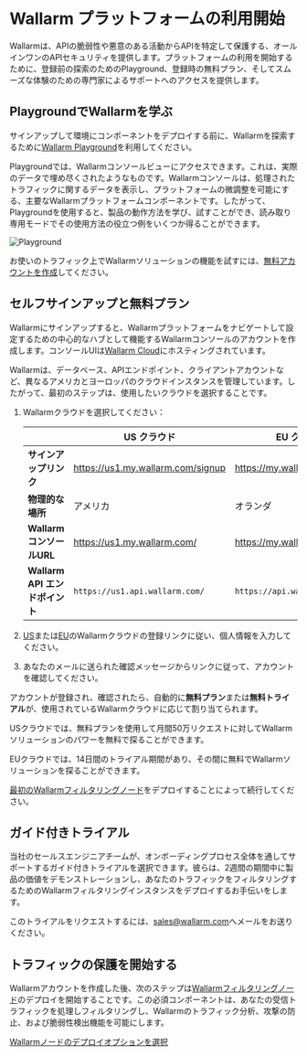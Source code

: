# Wallarm プラットフォームの利用開始

Wallarmは、APIの脆弱性や悪意のある活動からAPIを特定して保護する、オールインワンのAPIセキュリティを提供します。プラットフォームの利用を開始するために、登録前の探索のためのPlayground、登録時の無料プラン、そしてスムーズな体験のための専門家によるサポートへのアクセスを提供します。

## PlaygroundでWallarmを学ぶ

サインアップして環境にコンポーネントをデプロイする前に、Wallarmを探索するために[Wallarm Playground](https://my.us1.wallarm.com/playground?utm_source=wallarm_docs_quickstartja)を利用してください。

Playgroundでは、Wallarmコンソールビューにアクセスできます。これは、実際のデータで埋め尽くされたようなものです。Wallarmコンソールは、処理されたトラフィックに関するデータを表示し、プラットフォームの微調整を可能にする、主要なWallarmプラットフォームコンポーネントです。したがって、Playgroundを使用すると、製品の動作方法を学び、試すことができ、読み取り専用モードでその使用方法の役立つ例をいくつか得ることができます。

![Playground](../images/playground.png)

お使いのトラフィック上でWallarmソリューションの機能を試すには、[無料アカウントを作成](#self-signup-and-free-tier)してください。

## セルフサインアップと無料プラン

Wallarmにサインアップすると、Wallarmプラットフォームをナビゲートして設定するための中心的なハブとして機能するWallarmコンソールのアカウントを作成します。コンソールUIは[Wallarm Cloud](../about-wallarm/overview.md#cloud)にホスティングされています。

Wallarmは、データベース、APIエンドポイント、クライアントアカウントなど、異なるアメリカとヨーロッパのクラウドインスタンスを管理しています。したがって、最初のステップは、使用したいクラウドを選択することです。

1. Wallarmクラウドを選択してください：

    || US クラウド | EU クラウド |
    | -- | -------- | -------- |
    | **サインアップリンク** | https://us1.my.wallarm.com/signup | https://my.wallarm.com/signup |
    | **物理的な場所** | アメリカ | オランダ |
    | **WallarmコンソールURL** | https://us1.my.wallarm.com/ | https://my.wallarm.com/ |
    | **Wallarm API エンドポイント** | `https://us1.api.wallarm.com/` | `https://api.wallarm.com/` |
1. [US](https://us1.my.wallarm.com/signup)または[EU](https://my.wallarm.com/signup)のWallarmクラウドの登録リンクに従い、個人情報を入力してください。
1. あなたのメールに送られた確認メッセージからリンクに従って、アカウントを確認してください。

アカウントが登録され、確認されたら、自動的に**無料プラン**または**無料トライアル**が、使用されているWallarmクラウドに応じて割り当てられます。

USクラウドでは、無料プランを使用して月間50万リクエストに対してWallarmソリューションのパワーを無料で探ることができます。

EUクラウドでは、14日間のトライアル期間があり、その間に無料でWallarmソリューションを探ることができます。

[最初のWallarmフィルタリングノード](#start-securing-your-traffic)をデプロイすることによって続行してください。

## ガイド付きトライアル

当社のセールスエンジニアチームが、オンボーディングプロセス全体を通してサポートするガイド付きトライアルを選択できます。彼らは、2週間の期間中に製品の価値をデモンストレーションし、あなたのトラフィックをフィルタリングするためのWallarmフィルタリングインスタンスをデプロイするお手伝いをします。

このトライアルをリクエストするには、[sales@wallarm.com](mailto:sales@wallarm.com?subject=Request%20for%20a%20Guided%20Wallarm%20Trial&body=Hello%20Wallarm%20Sales%20Engineer%20Team%2C%0A%0AI'm%20writing%20to%20request%20a%20guided%20Wallarm%20trial.%20I%20would%20be%20happy%20to%20schedule%20a%20call%20with%20you%20to%20discuss%20my%20requirements%20in%20detail.%0A%0AThank%20you%20for%20your%20time%20and%20assistance.)へメールをお送りください。

## トラフィックの保護を開始する

Wallarmアカウントを作成した後、次のステップは[Wallarmフィルタリングノード](../about-wallarm/overview.md#filtering-node)のデプロイを開始することです。この必須コンポーネントは、あなたの受信トラフィックを処理しフィルタリングし、Wallarmのトラフィック分析、攻撃の防止、および脆弱性検出機能を可能にします。

[Wallarmノードのデプロイオプションを選択](../installation/supported-deployment-options.md)